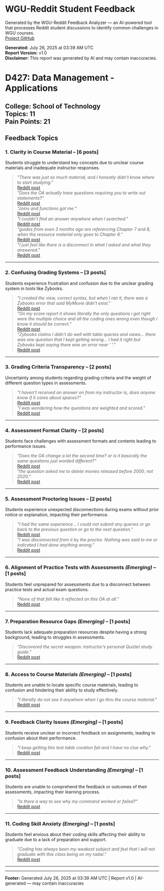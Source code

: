 # WGU-Reddit Student Feedback

Generated by the WGU-Reddit Feedback Analyzer — an AI-powered tool that processes Reddit student discussions to identify common challenges in WGU courses.  
[Project GitHub](https://wgudataninja.github.io/wgu-reddit-monitoring-pipeline/)

**Generated:** July 26, 2025 at 03:39 AM UTC  
**Report Version:** v1.0  
**Disclaimer:** This report was generated by AI and may contain inaccuracies.  
# D427: Data Management - Applications
**College:** School of Technology  
**Topics:** 11  
**Pain Points:** 21  
---
## Feedback Topics
### 1. Clarity in Course Material – [6 posts]
Students struggle to understand key concepts due to unclear course materials and inadequate instructor responses.  
> _"There was just so much material, and I honestly didn't know where to start studying."_  
> [Reddit post](https://reddit.com/comments/1kb7dja)  
> _"Does the OA actually have questions requiring you to write out statements?"_  
> [Reddit post](https://reddit.com/comments/1er5r2w)  
> _"Joins and functions got me."_  
> [Reddit post](https://reddit.com/comments/1k7pau9)  
> _"I couldn't find an answer anywhere when I searched."_  
> [Reddit post](https://reddit.com/comments/1el51go)  
> _"guides from even 3 months ago are referencing Chapter 7 and 8, when the resource material only goes to Chapter 6."_  
> [Reddit post](https://reddit.com/comments/1lboa9z)  
> _"I just feel like there is a disconnect in what I asked and what they answered."_  
> [Reddit post](https://reddit.com/comments/1ibsu3m)  
---
### 2. Confusing Grading Systems – [3 posts]
Students experience frustration and confusion due to the unclear grading system in tools like Zybooks.  
> _"I created the view, correct syntax, but when I ran it, there was a Zybooks error that said MyMovie didn’t exist."_  
> [Reddit post](https://reddit.com/comments/1kdhnm6)  
> _"On my score report it shows literally the only questions i got right were the multiple choice and all the coding ones wrong even though i know it should be correct."_  
> [Reddit post](https://reddit.com/comments/1ki7dpf)  
> _"Zybooks claims I didn’t do well with table queries and views... there was one question that I kept getting wrong... I had it right but Zybooks kept saying there was an error near ‘ ’."_  
> [Reddit post](https://reddit.com/comments/1fbzi1g)  
---
### 3. Grading Criteria Transparency – [2 posts]
Uncertainty among students regarding grading criteria and the weight of different question types in assessments.  
> _"I haven't received an answer on from my instructor is, does anyone know if it cares about spaces?"_  
> [Reddit post](https://reddit.com/comments/1ksc94f)  
> _"I was wondering how the questions are weighted and scored."_  
> [Reddit post](https://reddit.com/comments/1hxmxwp)  
---
### 4. Assessment Format Clarity – [2 posts]
Students face challenges with assessment formats and contents leading to performance issues.  
> _"Does the OA change a lot the second time? or is it basically the same questions just worded different?"_  
> [Reddit post](https://reddit.com/comments/1cwfwcv)  
> _"the question asked me to delete movies released before 2000, not 2020."_  
> [Reddit post](https://reddit.com/comments/1kdhnm6)  
---
### 5. Assessment Proctoring Issues – [2 posts]
Students experience unexpected disconnections during exams without prior notice or explanation, impacting their performance.  
> _"I had the same experience... I could not submit any queries or go back to the previous question or go to the next question."_  
> [Reddit post](https://reddit.com/comments/1ke2mfm)  
> _"I was disconnected from it by the proctor. Nothing was said to me or indicated I had done anything wrong."_  
> [Reddit post](https://reddit.com/comments/1g6f5ov)  
---
### 6. Alignment of Practice Tests with Assessments _(Emerging)_ – [1 posts]
Students feel unprepared for assessments due to a disconnect between practice tests and actual exam questions.  
> _"None of that felt like it reflected on this OA at all."_  
> [Reddit post](https://reddit.com/comments/1fnzs9g)  
---
### 7. Preparation Resource Gaps _(Emerging)_ – [1 posts]
Students lack adequate preparation resources despite having a strong background, leading to struggles in assessments.  
> _"Discovered the secret weapon: instructor’s personal Quizlet study guide."_  
> [Reddit post](https://reddit.com/comments/1gjet2a)  
---
### 8. Access to Course Materials _(Emerging)_ – [1 posts]
Students are unable to locate specific course materials, leading to confusion and hindering their ability to study effectively.  
> _"I literally do not see it anywhere when I go thru the course material."_  
> [Reddit post](https://reddit.com/comments/1kffhci)  
---
### 9. Feedback Clarity Issues _(Emerging)_ – [1 posts]
Students receive unclear or incorrect feedback on assignments, leading to confusion about their performance.  
> _"I keep getting this test table creation fail and I have no clue why."_  
> [Reddit post](https://reddit.com/comments/1kkpele)  
---
### 10. Assessment Feedback Understanding _(Emerging)_ – [1 posts]
Students are unable to comprehend the feedback or outcomes of their assessments, impacting their learning process.  
> _"Is there a way to see why my command worked or failed?"_  
> [Reddit post](https://reddit.com/comments/1lij4py)  
---
### 11. Coding Skill Anxiety _(Emerging)_ – [1 posts]
Students feel anxious about their coding skills affecting their ability to graduate due to a lack of preparation and support.  
> _"Coding has always been my weakest subject and feel that I will not graduate with this class being on my radar."_  
> [Reddit post](https://reddit.com/comments/1m07p15)  
---
---
**Footer:** Generated July 26, 2025 at 03:39 AM UTC | Report v1.0 | AI-generated — may contain inaccuracies  